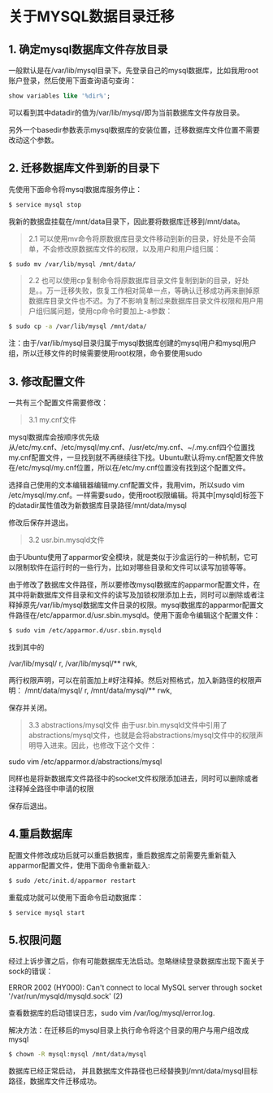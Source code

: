 # 关于MYSQL数据目录迁移

## 1. 确定mysql数据库文件存放目录
一般默认是在/var/lib/mysql目录下。先登录自己的mysql数据库，比如我用root账户登录，然后使用下面查询语句查询：

```sql
show variables like '%dir%';  
```

可以看到其中datadir的值为/var/lib/mysql/即为当前数据库文件存放目录。

另外一个basedir参数表示mysql数据库的安装位置，迁移数据库文件位置不需要改动这个参数。

## 2. 迁移数据库文件到新的目录下
先使用下面命令将mysql数据库服务停止：
```bash
$ service mysql stop
```

我新的数据盘挂载在/mnt/data目录下，因此要将数据库迁移到/mnt/data。

> 2.1 可以使用mv命令将原数据库目录文件移动到新的目录，好处是不会简单，不会修改原数据库文件的权限，以及用户和用户组归属：

```bash
$ sudo mv /var/lib/mysql /mnt/data/  
```

> 2.2 也可以使用cp复制命令将原数据库目录文件复制到新的目录，好处是。。万一迁移失败，恢复工作相对简单一点，等确认迁移成功再来删掉原数据库目录文件也不迟。为了不影响复制过来数据库目录文件权限和用户用户组归属问题，使用cp命令时要加上-a参数：

```bash
$ sudo cp -a /var/lib/mysql /mnt/data/  
```

注：由于/var/lib/mysql目录归属于mysql数据库创建的mysql用户和mysql用户组，所以迁移文件的时候需要使用root权限，命令要使用sudo

## 3. 修改配置文件
一共有三个配置文件需要修改：
> 3.1 my.cnf文件

mysql数据库会按顺序优先级从/etc/my.cnf、/etc/mysql/my.cnf、/usr/etc/my.cnf、~/.my.cnf四个位置找my.cnf配置文件，一旦找到就不再继续往下找。Ubuntu默认将my.cnf配置文件放在/etc/mysql/my.cnf位置，所以在/etc/my.cnf位置没有找到这个配置文件。

选择自己使用的文本编辑器编辑my.cnf配置文件，我用vim，所以sudo vim /etc/mysql/my.cnf。一样需要sudo，使用root权限编辑。将其中[mysqld]标签下的datadir属性值改为新数据库目录路径/mnt/data/mysql

修改后保存并退出。

> 3.2 usr.bin.mysqld文件

由于Ubuntu使用了apparmor安全模块，就是类似于沙盒运行的一种机制，它可以限制软件在运行时的一些行为，比如对哪些目录和文件可以读写加锁等等。

由于修改了数据库文件路径，所以要修改mysql数据库的apparmor配置文件，在其中将新数据库文件目录和文件的读写及加锁权限添加上去，同时可以删除或者注释掉原先/var/lib/mysql数据库文件目录的权限。mysql数据库的apparmor配置文件路径在/etc/apparmor.d/usr.sbin.mysqld。使用下面命令编辑这个配置文件：
```bash
$ sudo vim /etc/apparmor.d/usr.sbin.mysqld 
```

找到其中的

  /var/lib/mysql/ r,
  /var/lib/mysql/** rwk,

两行权限声明，可以在前面加上#好注释掉。然后对照格式，加入新路径的权限声明：
  /mnt/data/mysql/ r,
  /mnt/data/mysql/** rwk,

  保存并关闭。

  > 3.3 abstractions/mysql文件
  由于usr.bin.mysqld文件中引用了abstractions/mysql文件，也就是会将abstractions/mysql文件中的权限声明导入进来。因此，也修改下这个文件：

sudo vim /etc/apparmor.d/abstractions/mysql

同样也是将新数据库文件路径中的socket文件权限添加进去，同时可以删除或者注释掉全路径中申请的权限

 保存后退出。

 ## 4.重启数据库
 配置文件修改成功后就可以重启数据库，重启数据库之前需要先重新载入apparmor配置文件，使用下面命令重新载入:
 ```bash
 $ sudo /etc/init.d/apparmor restart  
 ```

 重载成功就可以使用下面命令启动数据库：

 ```bash
 $ service mysql start
 ```

 ## 5.权限问题
 经过上诉步骤之后，你有可能数据库无法启动。忽略继续登录数据库出现下面关于sock的错误：

ERROR 2002 (HY000): Can't connect to local MySQL server through socket '/var/run/mysqld/mysqld.sock' (2)

查看数据库的启动错误日志，sudo vim /var/log/mysql/error.log.

解决方法：在迁移后的mysql目录上执行命令将这个目录的用户与用户组改成mysql
```bash
$ chown -R mysql:mysql /mnt/data/mysql
```

数据库已经正常启动， 并且数据库文件路径也已经替换到/mnt/data/mysql目标路径，数据库文件迁移成功。